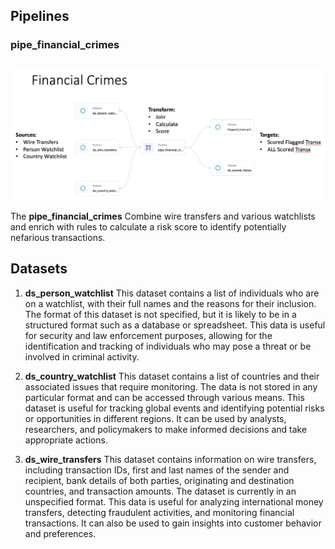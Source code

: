 ## Pipelines

### pipe_financial_crimes

## 
![fin_crimes_flow](https://github.com/BobProphecy/images/blob/main/fincrimesflow.jpg?raw=true)

The **pipe_financial_crimes** Combine wire transfers and various watchlists and enrich with rules to calculate a risk score to identify potentially nefarious transactions.

## Datasets

1. **ds_person_watchlist**
This dataset contains a list of individuals who are on a watchlist, with their full names and the reasons for their inclusion. The format of this dataset is not specified, but it is likely to be in a structured format such as a database or spreadsheet. This data is useful for security and law enforcement purposes, allowing for the identification and tracking of individuals who may pose a threat or be involved in criminal activity.

2. **ds_country_watchlist**
This dataset contains a list of countries and their associated issues that require monitoring. The data is not stored in any particular format and can be accessed through various means. This dataset is useful for tracking global events and identifying potential risks or opportunities in different regions. It can be used by analysts, researchers, and policymakers to make informed decisions and take appropriate actions.

3. **ds_wire_transfers**
This dataset contains information on wire transfers, including transaction IDs, first and last names of the sender and recipient, bank details of both parties, originating and destination countries, and transaction amounts. The dataset is currently in an unspecified format. This data is useful for analyzing international money transfers, detecting fraudulent activities, and monitoring financial transactions. It can also be used to gain insights into customer behavior and preferences.

